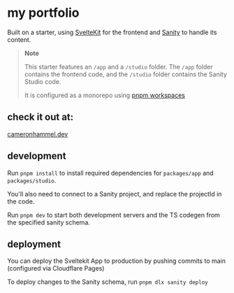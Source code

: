 # my portfolio

Built on a starter, using [SvelteKit](https://kit.svelte.dev/) for the frontend and [Sanity](https://sanity.io/) to handle its content.

> **Note**
>
> This starter features an `/app` and a `/studio` folder. The `/app` folder contains the frontend code, and the `/studio` folder contains the Sanity Studio code.
>
> It is configured as a monorepo using [pnpm workspaces](https://pnpm.io/workspaces)

## check it out at:
[cameronhammel.dev](https://cameronhammel.dev)

## development
Run `pnpm install` to install required dependencies for `packages/app` and `packages/studio`.

You'll also need to connect to a Sanity project, and replace the projectId in the code.

Run `pnpm dev` to start both development servers and the TS codegen from the specified sanity schema.

## deployment
You can deploy the Sveltekit App to production by pushing commits to main (configured via Cloudflare Pages)

To deploy changes to the Sanity schema, run `pnpm dlx sanity deploy`

